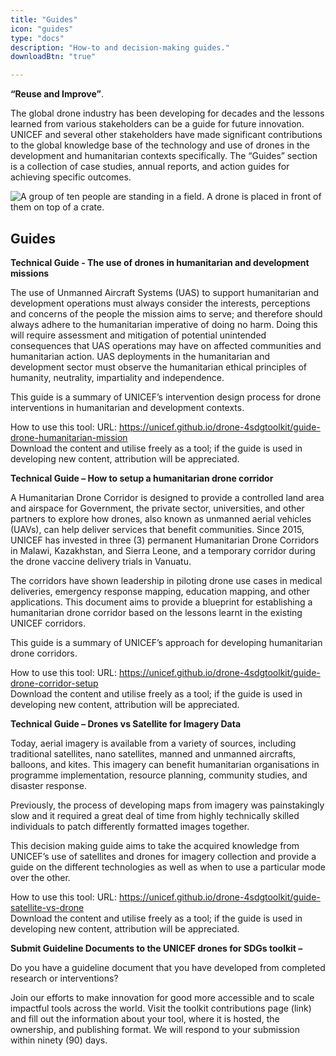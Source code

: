 ```yaml
---
title: "Guides"
icon: "guides"
type: "docs"
description: "How-to and decision-making guides."
downloadBtn: "true"

---
```


**“Reuse and Improve”**.

The global drone industry has been developing for decades and the lessons learned from various stakeholders can be a guide for future innovation.
UNICEF and several other stakeholders have made significant contributions to the global knowledge base of the technology and use of drones in the development and humanitarian contexts specifically.
The “Guides” section is a collection of case studies, annual reports, and action guides for achieving specific outcomes.

![A group of ten people are standing in a field. A drone is placed in front of them on top of a crate.](/drone-4sdgtoolkit/guides/UN0264779.jpg)


## Guides

**Technical Guide - The use of drones in humanitarian and development missions**

The use of Unmanned Aircraft Systems (UAS) to support humanitarian and development operations must always consider the interests, perceptions and concerns of the people the mission aims to serve; and therefore should always adhere to the humanitarian imperative of doing no harm. Doing this will require assessment and mitigation of potential unintended consequences that UAS operations may have on affected communities and humanitarian action. UAS deployments in the humanitarian and development sector must observe the humanitarian ethical principles of humanity, neutrality, impartiality and independence.

This guide is a summary of UNICEF’s intervention design process for drone interventions in humanitarian and development contexts.

How to use this tool: 
URL: https://unicef.github.io/drone-4sdgtoolkit/guide-drone-humanitarian-mission  
Download the content and utilise freely as a tool; if the guide is used in developing new content, attribution will be appreciated.


**Technical Guide – How to setup a humanitarian drone corridor**

A Humanitarian Drone Corridor is designed to provide a controlled land area and airspace for Government, the private sector, universities, and other partners to explore how drones, also known as unmanned aerial vehicles (UAVs), can help deliver services that benefit communities. Since 2015, UNICEF has invested in three (3) permanent Humanitarian Drone Corridors in Malawi, Kazakhstan, and Sierra Leone, and a temporary corridor during the drone vaccine delivery trials in Vanuatu.   

The corridors have shown leadership in piloting drone use cases in medical deliveries, emergency response mapping, education mapping, and other applications. This document aims to provide a blueprint for establishing a humanitarian drone corridor based on the lessons learnt in the existing UNICEF corridors. 

This guide is a summary of UNICEF’s approach for developing humanitarian drone corridors.  

How to use this tool: 
URL: https://unicef.github.io/drone-4sdgtoolkit/guide-drone-corridor-setup  
Download the content and utilise freely as a tool; if the guide is used in developing new content, attribution will be appreciated.


**Technical Guide – Drones vs Satellite for Imagery Data**

Today, aerial imagery is available from a variety of sources, including traditional satellites, nano satellites, manned and unmanned aircrafts, balloons, and kites. This imagery can benefit humanitarian organisations in programme implementation, resource planning, community studies, and disaster response.  

Previously, the process of developing maps from imagery was painstakingly slow and it required a great deal of time from highly technically skilled individuals to patch differently formatted images together. 

This decision making guide aims to take the acquired knowledge from UNICEF’s use of satellites and drones for imagery collection and provide a guide on the different technologies as well as when to use a particular mode over the other. 

How to use this tool: 
URL: https://unicef.github.io/drone-4sdgtoolkit/guide-satellite-vs-drone  
Download the content and utilise freely as a tool; if the guide is used in developing new content, attribution will be appreciated. 


**Submit Guideline Documents to the UNICEF drones for SDGs toolkit –**

Do you have a guideline document that you have developed from completed research or interventions?  

Join our efforts to make innovation for good more accessible and to scale impactful tools across the world. Visit the toolkit contributions page (link) and fill out the information about your tool, where it is hosted, the ownership, and publishing format. We will respond to your submission within ninety (90) days. 
